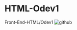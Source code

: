 # HTML-Odev1
Front-End-HTML/Odev1
![github](https://github.com/KaderErgin/HTML-Odev1/blob/main/html-odev1.png)
